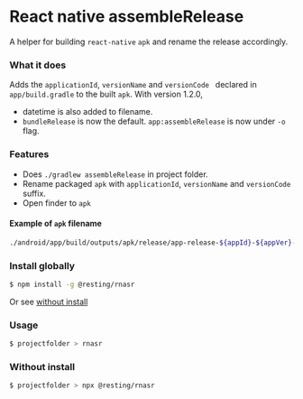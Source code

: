# React native assembleRelease 

A helper for building `react-native` `apk` and rename the release accordingly.

### What it does
Adds the `applicationId`, `versionName` and `versionCode ` declared in `app/build.gradle` to the built `apk`.
With version 1.2.0, 
- datetime is also added to filename.
- `bundleRelease` is now the default. `app:assembleRelease` is now under `-o` flag.


### Features
- Does `./gradlew assembleRelease` in project folder.
- Rename packaged `apk` with `applicationId`, `versionName` and `versionCode` suffix.
- Open finder to `apk` 

#### Example of `apk` filename
```bash
./android/app/build/outputs/apk/release/app-release-${appId}-${appVer}-b${appBuild}.apk
```

### Install globally
```bash
$ npm install -g @resting/rnasr
```
Or see [without install](#without-install)

### Usage
```bash
$ projectfolder > rnasr
```

### Without install
```bash
$ projectfolder > npx @resting/rnasr
```

